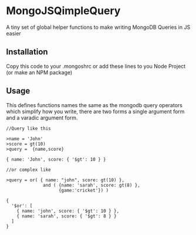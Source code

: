 # MongoJSQimpleQuery
A tiny set of global helper functions to make writing MongoDB Queries in JS easier

## Installation

Copy this code to your .mongoshrc or add these lines to you Node Project (or make an NPM package)

## Usage

This defines functions names the same as the mongodb query operators which simplify how you write, there are two forms
a single argument form and a varadic argument form. 

```
//Query like this

>name = 'John'
>score = gt(10)
>query =  {name,score}

{ name: 'John', score: { '$gt': 10 } }

//or complex like

>query = or( { name: "john", score: gt(10) }, 
              and ( {name: 'sarah', score: gt(8) }, 
                    {game:'cricket'}) )

{
  '$or': [
    { name: 'john', score: { '$gt': 10 } },
    { name: 'sarah', score: { '$gt': 8 } }
  ]
}


```

